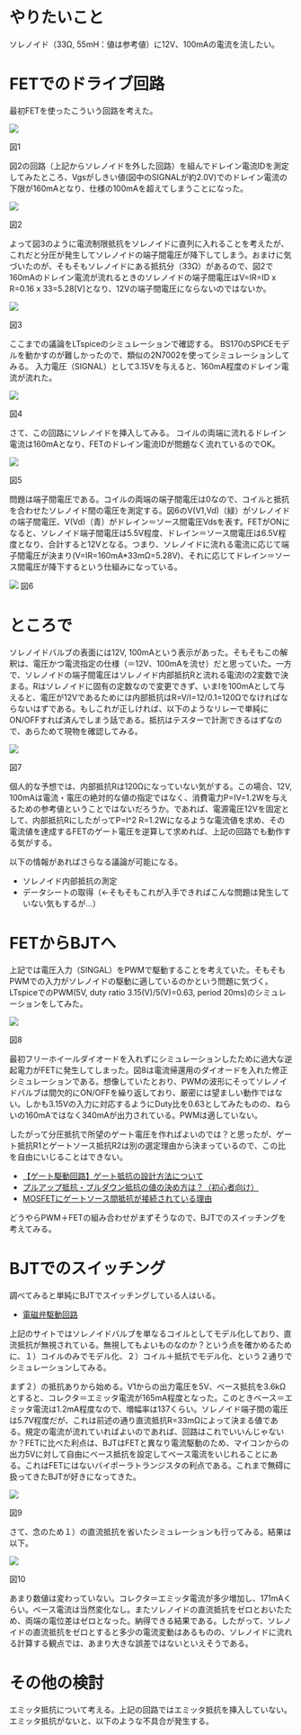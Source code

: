 # やりたいこと

ソレノイド（33Ω, 55mH：値は参考値）に12V、100mAの電流を流したい。

# FETでのドライブ回路
最初FETを使ったこういう回路を考えた。

![](misc/1.png)

図1

図2の回路（上記からソレノイドを外した回路）を組んでドレイン電流IDを測定してみたところ、Vgsがしきい値(図中のSIGNALが約2.0V)でのドレイン電流の下限が160mAとなり、仕様の100mAを超えてしまうことになった。

![](misc/2.png)

図2

よって図3のように電流制限抵抗をソレノイドに直列に入れることを考えたが、これだと分圧が発生してソレノイドの端子間電圧が降下してしまう。おまけに気づいたのが、そもそもソレノイドにある抵抗分（33Ω）があるので、図2で160mAのドレイン電流が流れるときのソレノイドの端子間電圧はV=IR=ID x R=0.16 x 33=5.28[V]となり、12Vの端子間電圧にならないのではないか。　

![](misc/3.png)

図3

ここまでの議論をLTspiceのシミュレーションで確認する。
BS170のSPICEモデルを動かすのが難しかったので、類似の2N7002を使ってシミュレーションしてみる。
入力電圧（SIGNAL）として3.15Vを与えると、160mA程度のドレイン電流が流れた。

![](misc/sim1.png)

図4

さて、この回路にソレノイドを挿入してみる。
コイルの両端に流れるドレイン電流は160mAとなり、FETのドレイン電流IDが問題なく流れているのでOK。

![](misc/sim2.png)

図5

問題は端子間電圧である。コイルの両端の端子間電圧は0なので、コイルと抵抗を合わせたソレノイド間の電圧を測定する。図6のV(V1,Vd)（緑）がソレノイドの端子間電圧、V(Vd)（青）がドレイン＝ソース間電圧Vdsを表す。FETがONになると、ソレノイド端子間電圧は5.5V程度、ドレイン＝ソース間電圧は6.5V程度となり、合計すると12Vとなる。つまり、ソレノイドに流れる電流に応じて端子間電圧が決まり(V=IR=160mA*33mΩ=5.28V)、それに応じてドレイン＝ソース間電圧が降下するという仕組みになっている。

![](misc/sim3.png)
図6

# ところで

ソレノイドバルブの表面には12V, 100mAという表示があった。そもそもこの解釈は、電圧かつ電流指定の仕様（＝12V、100mAを流せ）だと思っていた。一方で、ソレノイドの端子間電圧はソレノイド内部抵抗Rと流れる電流Iの2変数で決まる。Rはソレノイドに固有の定数なので変更できず、いまIを100mAとして与えると、電圧が12Vであるためには内部抵抗はR=V/I=12/0.1=120Ωでなければならないはずである。もしこれが正しければ、以下のようなリレーで単純にON/OFFすれば済んでしまう話である。抵抗はテスターで計測できるはずなので、あらためて現物を確認してみる。

![](misc/4.png)

図7

個人的な予想では、内部抵抗Rは120Ωになっていない気がする。この場合、12V, 100mAは電流・電圧の絶対的な値の指定ではなく、消費電力P=IV=1.2Wを与えるための参考値ということではないだろうか。であれば、電源電圧12Vを固定として、内部抵抗RにしたがってP=I^2 R=1.2Wになるような電流値を求め、その電流値を達成するFETのゲート電圧を逆算して求めれば、上記の回路でも動作する気がする。

以下の情報があればさらなる議論が可能になる。

- ソレノイド内部抵抗の測定
- データシートの取得（←そもそもこれが入手できればこんな問題は発生していない気もするが...）

# FETからBJTへ
上記では電圧入力（SINGAL）をPWMで駆動することを考えていた。そもそもPWMでの入力がソレノイドの駆動に適しているのかという問題に気づく。LTspiceでのPWM(5V, duty ratio 3.15(V)/5(V)=0.63, period 20ms)のシミュレーションをしてみた。

![](misc/sim4.png)

図8

最初フリーホイールダイオードを入れずにシミュレーションしたために過大な逆起電力がFETに発生してしまった。図8は電流帰還用のダイオードを入れた修正シミュレーションである。想像していたとおり、PWMの波形にそってソレノイドバルブは間欠的にON/OFFを繰り返しており、厳密には望ましい動作ではない。しかも3.15Vの入力に対応するようにDuty比を0.63としてみたものの、ねらいの160mAではなく340mAが出力されている。PWMは適していない。

したがって分圧抵抗で所望のゲート電圧を作ればよいのでは？と思ったが、ゲート抵抗R1とゲートソース抵抗R2は別の選定理由から決まっているので、この比を自由にいじることはできない。

- [【ゲート駆動回路】ゲート抵抗の設計方法について](https://detail-infomation.com/gate-driver-gate-resistance-design/)
- [プルアップ抵抗・プルダウン抵抗の値の決め方は？（初心者向け）](https://kairo-consulting.com/blog/%E3%83%97%E3%83%AB%E3%82%A2%E3%83%83%E3%83%97%E6%8A%B5%E6%8A%97%E3%83%BB%E3%83%97%E3%83%AB%E3%83%80%E3%82%A6%E3%83%B3%E6%8A%B5%E6%8A%97%E3%81%AE%E5%80%A4%E3%81%AE%E6%B1%BA%E3%82%81%E6%96%B9%E3%81%AF/)
- [MOSFETにゲートソース間抵抗が接続されている理由](https://detail-infomation.com/mosfet-gate-to-source-resistor/)

どうやらPWM＋FETの組み合わせがまずそうなので、BJTでのスイッチングを考えてみる。

# BJTでのスイッチング

調べてみると単純にBJTでスイッチングしている人はいる。

- [ 電磁弁駆動回路 ](https://sites.google.com/site/nekolabwiki/electronic/air_cylinder)

上記のサイトではソレノイドバルブを単なるコイルとしてモデル化しており、直流抵抗が無視されている。無視してもよいものなのか？という点を確かめるために、１）コイルのみでモデル化、２）コイル＋抵抗でモデル化、という２通りでシミュレーションしてみる。

まず２）の抵抗ありから始める。V1からの出力電圧を5V、ベース抵抗を3.6kΩとすると、コレクタ＝エミッタ電流が165mA程度となった。このときベース＝エミッタ電流は1.2mA程度なので、増幅率は137くらい。ソレノイド端子間の電圧は5.7V程度だが、これは前述の通り直流抵抗R=33mΩによって決まる値である。規定の電流が流れていればよいのであれば、回路はこれでいいんじゃないか？FETに比べた利点は、BJTはFETと異なり電流駆動のため、マイコンからの出力5Vに対して自由にベース抵抗を設定してベース電流をいじれることにある。これはFETにはないバイポーラトランジスタの利点である。これまで無碍に扱ってきたBJTが好きになってきた。

![](misc/sim5.png)

図9

さて、念のため１）の直流抵抗を省いたシミュレーションも行ってみる。結果は以下。

![](misc/sim6.png)

図10

あまり数値は変わっていない。コレクタ＝エミッタ電流が多少増加し、171mAくらい。ベース電流は当然変化なし。またソレノイドの直流抵抗をゼロとおいたため、両端の電位差はゼロとなった。納得できる結果である。したがって、ソレノイドの直流抵抗をゼロとすると多少の電流変動はあるものの、ソレノイドに流れる計算する観点では、あまり大きな誤差ではないといえそうである。

# その他の検討
エミッタ抵抗について考える。上記の回路ではエミッタ抵抗を挿入していない。
エミッタ抵抗がないと、以下のような不具合が発生する。















